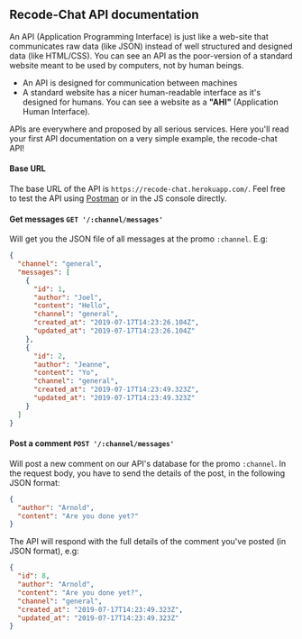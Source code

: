 ## Recode-Chat API documentation

An API (Application Programming Interface) is just like a web-site that communicates raw data (like JSON) instead of well structured and designed data (like HTML/CSS). You can see an API as the poor-version of a standard website meant to be used by computers, not by human beings.

- An API is designed for communication between machines
- A standard website has a nicer human-readable interface as it's designed for humans. You can see a website as a **"AHI"** (Application Human Interface).

APIs are everywhere and proposed by all serious services. Here you'll read your first API documentation on a very simple example, the recode-chat API!

#### Base URL

The base URL of the API is `https://recode-chat.herokuapp.com/`. Feel free to test the API using [Postman](https://www.getpostman.com/) or in the JS console directly.

#### Get messages `GET '/:channel/messages'`

Will get you the JSON file of all messages at the promo `:channel`. E.g:

```json
{
  "channel": "general",
  "messages": [
    {
      "id": 1,
      "author": "Joel",
      "content": "Hello",
      "channel": "general",
      "created_at": "2019-07-17T14:23:26.104Z",
      "updated_at": "2019-07-17T14:23:26.104Z"
    },
    {
      "id": 2,
      "author": "Jeanne",
      "content": "Yo",
      "channel": "general",
      "created_at": "2019-07-17T14:23:49.323Z",
      "updated_at": "2019-07-17T14:23:49.323Z"
    }
  ]
}
```

#### Post a comment `POST '/:channel/messages'`

Will post a new comment on our API's database for the promo `:channel`.
In the request body, you have to send the details of the post, in the following JSON format:

```json
{
  "author": "Arnold",
  "content": "Are you done yet?"
}
```

The API will respond with the full details of the comment you've posted (in JSON format), e.g:

```json
{
  "id": 8,
  "author": "Arnold",
  "content": "Are you done yet?",
  "channel": "general",
  "created_at": "2019-07-17T14:23:49.323Z",
  "updated_at": "2019-07-17T14:23:49.323Z"
}
```
